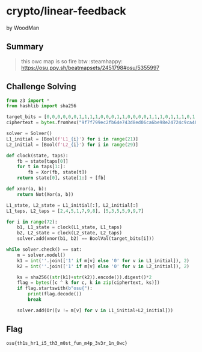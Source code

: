 # crypto/linear-feedback

by WoodMan

## Summary

> this owc map is so fire btw :steamhappy: https://osu.ppy.sh/beatmapsets/2451798#osu/5355997

## Challenge Solving

```python
from z3 import *
from hashlib import sha256

target_bits = [0,0,0,0,0,0,1,1,1,1,0,0,0,1,1,0,0,0,0,1,1,1,0,1,1,1,0,1,1,0,1,1,0,0,1,0,1,0,1,0,1,1,1,1,0,1,0,1,0,0,1,1,1,0,1,1,0,0,0,0,0,1,1,0,0,0,0,1,0,1,0,0]
ciphertext = bytes.fromhex("9f7f799ec2fb64e743d8ed06ca6be98e24724c9ca48e21013c8baefe83b5a304af3f7ad6c4cc64fa4380e854e8")

solver = Solver()
L1_initial = [Bool(f'L1_{i}') for i in range(21)]
L2_initial = [Bool(f'L2_{i}') for i in range(29)]

def clock(state, taps):
    fb = state[taps[0]]
    for t in taps[1:]:
        fb = Xor(fb, state[t])
    return state[0], state[1:] + [fb]

def xnor(a, b):
    return Not(Xor(a, b))

L1_state, L2_state = L1_initial[:], L2_initial[:]
L1_taps, L2_taps = [2,4,5,1,7,9,8], [5,3,5,5,9,9,7]

for i in range(72):
    b1, L1_state = clock(L1_state, L1_taps)
    b2, L2_state = clock(L2_state, L2_taps)
    solver.add(xnor(b1, b2) == BoolVal(target_bits[i]))

while solver.check() == sat:
    m = solver.model()
    k1 = int(''.join(['1' if m[v] else '0' for v in L1_initial]), 2)
    k2 = int(''.join(['1' if m[v] else '0' for v in L2_initial]), 2)

    ks = sha256((str(k1)+str(k2)).encode()).digest()*2
    flag = bytes([c ^ k for c, k in zip(ciphertext, ks)])
    if flag.startswith(b"osu{"):
        print(flag.decode())
        break

    solver.add(Or([v != m[v] for v in L1_initial+L2_initial]))
```

## Flag

`osu{th1s_hr1_i5_th3_m0st_fun_m4p_3v3r_1n_0wc}`

